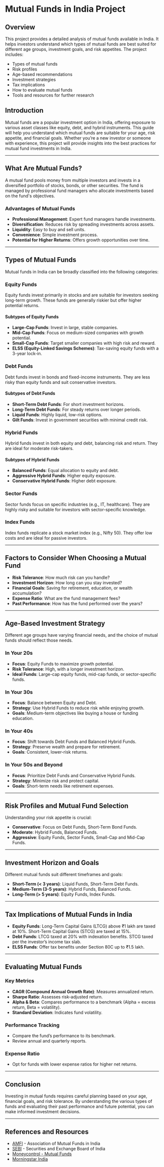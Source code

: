 # Mutual Funds in India Project

## Overview

This project provides a detailed analysis of mutual funds available in India. It helps investors understand which types of mutual funds are best suited for different age groups, investment goals, and risk appetites. The project includes:

- Types of mutual funds
- Risk profiles
- Age-based recommendations
- Investment strategies
- Tax implications
- How to evaluate mutual funds
- Tools and resources for further research

## Introduction

Mutual funds are a popular investment option in India, offering exposure to various asset classes like equity, debt, and hybrid instruments. This guide will help you understand which mutual funds are suitable for your age, risk appetite, and financial goals. Whether you’re a new investor or someone with experience, this project will provide insights into the best practices for mutual fund investments in India.

---

## What Are Mutual Funds?

A mutual fund pools money from multiple investors and invests in a diversified portfolio of stocks, bonds, or other securities. The fund is managed by professional fund managers who allocate investments based on the fund's objectives.

### Advantages of Mutual Funds

- **Professional Management**: Expert fund managers handle investments.
- **Diversification**: Reduces risk by spreading investments across assets.
- **Liquidity**: Easy to buy and sell units.
- **Convenience**: Simple investment process.
- **Potential for Higher Returns**: Offers growth opportunities over time.

---

## Types of Mutual Funds

Mutual funds in India can be broadly classified into the following categories:

### Equity Funds

Equity funds invest primarily in stocks and are suitable for investors seeking long-term growth. These funds are generally riskier but offer higher potential returns.

#### Subtypes of Equity Funds

- **Large-Cap Funds**: Invest in large, stable companies.
- **Mid-Cap Funds**: Focus on medium-sized companies with growth potential.
- **Small-Cap Funds**: Target smaller companies with high risk and reward.
- **ELSS (Equity-Linked Savings Schemes)**: Tax-saving equity funds with a 3-year lock-in.

### Debt Funds

Debt funds invest in bonds and fixed-income instruments. They are less risky than equity funds and suit conservative investors.

#### Subtypes of Debt Funds

- **Short-Term Debt Funds**: For short investment horizons.
- **Long-Term Debt Funds**: For steady returns over longer periods.
- **Liquid Funds**: Highly liquid, low-risk options.
- **Gilt Funds**: Invest in government securities with minimal credit risk.

### Hybrid Funds

Hybrid funds invest in both equity and debt, balancing risk and return. They are ideal for moderate risk-takers.

#### Subtypes of Hybrid Funds

- **Balanced Funds**: Equal allocation to equity and debt.
- **Aggressive Hybrid Funds**: Higher equity exposure.
- **Conservative Hybrid Funds**: Higher debt exposure.

### Sector Funds

Sector funds focus on specific industries (e.g., IT, healthcare). They are highly risky and suitable for investors with sector-specific knowledge.

### Index Funds

Index funds replicate a stock market index (e.g., Nifty 50). They offer low costs and are ideal for passive investors.

---

## Factors to Consider When Choosing a Mutual Fund

- **Risk Tolerance**: How much risk can you handle?
- **Investment Horizon**: How long can you stay invested?
- **Financial Goals**: Saving for retirement, education, or wealth accumulation?
- **Expense Ratio**: What are the fund management fees?
- **Past Performance**: How has the fund performed over the years?

---

## Age-Based Investment Strategy

Different age groups have varying financial needs, and the choice of mutual funds should reflect those needs.

### In Your 20s

- **Focus**: Equity Funds to maximize growth potential.
- **Risk Tolerance**: High, with a longer investment horizon.
- **Ideal Funds**: Large-cap equity funds, mid-cap funds, or sector-specific funds.

### In Your 30s

- **Focus**: Balance between Equity and Debt.
- **Strategy**: Use Hybrid Funds to reduce risk while enjoying growth.
- **Goals**: Medium-term objectives like buying a house or funding education.

### In Your 40s

- **Focus**: Shift towards Debt Funds and Balanced Hybrid Funds.
- **Strategy**: Preserve wealth and prepare for retirement.
- **Goals**: Consistent, lower-risk returns.

### In Your 50s and Beyond

- **Focus**: Prioritize Debt Funds and Conservative Hybrid Funds.
- **Strategy**: Minimize risk and protect capital.
- **Goals**: Short-term needs like retirement expenses.

---

## Risk Profiles and Mutual Fund Selection

Understanding your risk appetite is crucial:

- **Conservative**: Focus on Debt Funds, Short-Term Bond Funds.
- **Moderate**: Hybrid Funds, Balanced Funds.
- **Aggressive**: Equity Funds, Sector Funds, Small-Cap and Mid-Cap Funds.

---

## Investment Horizon and Goals

Different mutual funds suit different timeframes and goals:

- **Short-Term (< 3 years)**: Liquid Funds, Short-Term Debt Funds.
- **Medium-Term (3-5 years)**: Hybrid Funds, Balanced Funds.
- **Long-Term (> 5 years)**: Equity Funds, Index Funds.

---

## Tax Implications of Mutual Funds in India

- **Equity Funds**: Long-Term Capital Gains (LTCG) above ₹1 lakh are taxed at 10%. Short-Term Capital Gains (STCG) are taxed at 15%.
- **Debt Funds**: LTCG taxed at 20% with indexation benefits. STCG taxed per the investor’s income tax slab.
- **ELSS Funds**: Offer tax benefits under Section 80C up to ₹1.5 lakh.

---

## Evaluating Mutual Funds

### Key Metrics

- **CAGR (Compound Annual Growth Rate)**: Measures annualized return.
- **Sharpe Ratio**: Assesses risk-adjusted return.
- **Alpha & Beta**: Compares performance to a benchmark (Alpha = excess return, Beta = volatility).
- **Standard Deviation**: Indicates fund volatility.

### Performance Tracking

- Compare the fund’s performance to its benchmark.
- Review annual and quarterly reports.

### Expense Ratio

- Opt for funds with lower expense ratios for higher net returns.

---

## Conclusion

Investing in mutual funds requires careful planning based on your age, financial goals, and risk tolerance. By understanding the various types of funds and evaluating their past performance and future potential, you can make informed investment decisions.

---

## References and Resources

- [AMFI](https://www.amfiindia.com/) - Association of Mutual Funds in India
- [SEBI](https://www.sebi.gov.in/) - Securities and Exchange Board of India
- [Moneycontrol - Mutual Funds](https://www.moneycontrol.com/mutualfundindia/)
- [Morningstar India](https://www.morningstar.in/)
